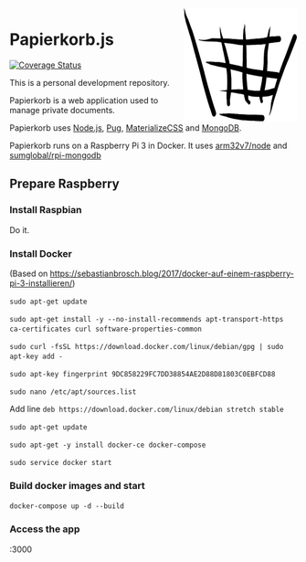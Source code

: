 <img src="https://github.com/MarcProe/Papierkorb.js/blob/master/public/images/papierkorb-logo.png?raw=true" height="200" align="right">

# Papierkorb.js

[![Coverage Status](https://david-dm.org/marcproe/papierkorb.js.svg)](https://david-dm.org/marcproe/papierkorb.js)

This is a personal development repository.

Papierkorb is a web application used to manage private documents.

Papierkorb uses [Node.js](https://github.com/nodejs/node), [Pug](https://github.com/pugjs/pug), [MaterializeCSS](https://github.com/Dogfalo/materialize) and [MongoDB](https://github.com/mongodb/mongo).

Papierkorb runs on a Raspberry Pi 3 in Docker. It uses [arm32v7/node](https://hub.docker.com/r/arm32v7/node/) and [sumglobal/rpi-mongodb](https://hub.docker.com/r/sumglobal/rpi-mongodb/)

## Prepare Raspberry


### Install Raspbian

Do it.

### Install Docker


(Based on https://sebastianbrosch.blog/2017/docker-auf-einem-raspberry-pi-3-installieren/)

`sudo apt-get update`

`sudo apt-get install -y --no-install-recommends apt-transport-https ca-certificates curl software-properties-common`

`sudo curl -fsSL https://download.docker.com/linux/debian/gpg | sudo apt-key add -`

`sudo apt-key fingerprint 9DC858229FC7DD38854AE2D88D81803C0EBFCD88`

`sudo nano /etc/apt/sources.list`

Add line `deb https://download.docker.com/linux/debian stretch stable`

`sudo apt-get update`

`sudo apt-get -y install docker-ce docker-compose`

`sudo service docker start`

### Build docker images and start

`docker-compose up -d --build`

### Access the app

<raspberry>:3000
